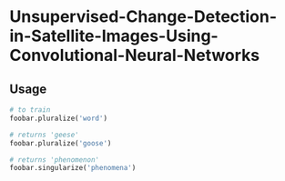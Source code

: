 # Unsupervised-Change-Detection-in-Satellite-Images-Using-Convolutional-Neural-Networks

## Usage

```python
# to train
foobar.pluralize('word')

# returns 'geese'
foobar.pluralize('goose')

# returns 'phenomenon'
foobar.singularize('phenomena')
```


